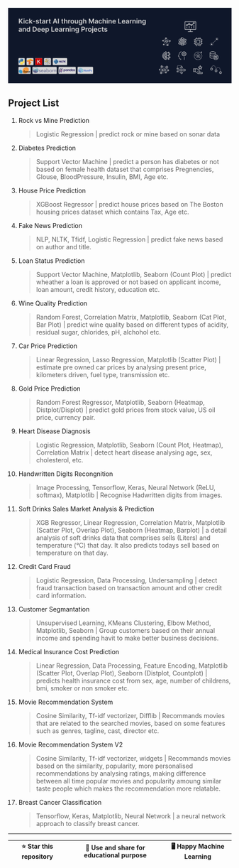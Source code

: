 <!-- ![data](assets/cover/cover.jpg) -->

<!-- ![python](assets/icons/python.png) ![pandas](assets/icons/pandasbg.png) ![numpy](assets/icons/numpybg.png) ![sklearn](assets/icons/sklearn_bg.png) ![tensorflow](assets/icons/tensorflowbg.png) ![keras](assets/icons/keras.png) ![nltk](assets/icons/nltk.png) ![matplotlib](assets/icons/matplotlibbg.png) ![seaborn](assets/icons/seaborn.png) -->

![cover](assets/cover/cover_8.png)

## Project List

1.  Rock vs Mine Prediction
    > Logistic Regression | predict rock or mine based on sonar data
2.  Diabetes Prediction
    > Support Vector Machine | predict a person has diabetes or not based on female health dataset that comprises Pregnencies, Glouse, BloodPressure, Insulin, BMI, Age etc.
3.  House Price Prediction
    > XGBoost Regressor | predict house prices based on The Boston housing prices dataset which contains Tax, Age etc.
4.  Fake News Prediction
    > NLP, NLTK, Tfidf, Logistic Regression | predict fake news based on author and title.
5.  Loan Status Prediction
    > Support Vector Machine, Matplotlib, Seaborn (Count Plot) | predict wheather a loan is approved or not based on applicant income, loan amount, credit history, education etc.
6.  Wine Quality Prediction
    > Random Forest, Correlation Matrix, Matplotlib, Seaborn (Cat Plot, Bar Plot) | predict wine quality based on different types of acidity, residual sugar, chlorides, pH, alchohol etc.
7.  Car Price Prediction
    > Linear Regression, Lasso Regression, Matplotlib (Scatter Plot) | estimate pre owned car prices by analysing present price, kilometers driven, fuel type, transmission etc.
8.  Gold Price Prediction
    > Random Forest Regressor, Matplotlib, Seaborn (Heatmap, Distplot/Displot) | predict gold prices from stock value, US oil price, currency pair.
9.  Heart Disease Diagnosis
    > Logistic Regression, Matplotlib, Seaborn (Count Plot, Heatmap), Correlation Matrix | detect heart disease analysing age, sex, cholesterol, etc.
10. Handwritten Digits Recongnition
    > Image Processing, Tensorflow, Keras, Neural Network (ReLU, softmax), Matplotlib | Recognise Hadwritten digits from images.
11. Soft Drinks Sales Market Analysis & Prediction
    > XGB Regressor, Linear Regression, Correlation Matrix, Matplotlib (Scatter Plot, Overlap Plot), Seaborn (Heatmap, Barplot) | a detail analysis of soft drinks data that comprises sells (Liters) and temperature (&deg;C) that day. It also predicts todays sell based on temperature on that day.
12. Credit Card Fraud
    > Logistic Regression, Data Processing, Undersampling | detect fraud transaction based on transaction amount and other credit card information.
13. Customer Segmantation
    > Unsupervised Learning, KMeans Clustering, Elbow Method, Matplotlib, Seaborn | Group customers based on their annual income and spending havit to make better business decisions.
14. Medical Insurance Cost Prediction
    > Linear Regression, Data Processing, Feature Encoding, Matplotlib (Scatter Plot, Overlap Plot), Seaborn (Distplot, Countplot) | predicts health insurance cost from sex, age, number of childrens, bmi, smoker or non smoker etc.
15. Movie Recommendation System
    > Cosine Similarity, Tf-idf vectorizer, Difflib | Recommands movies that are related to the searched movies, based on some features such as genres, tagline, cast, director etc.
16. Movie Recommendation System V2
    > Cosine Similarity, Tf-idf vectorizer, widgets | Recommands movies based on the similarity, popularity, more personalised recommendations by analysing ratings, making difference between all time popular movies and popularity amoung similar taste people which makes the recommendation more relatable.
17. Breast Cancer Classification
    > Tensorflow, Keras, Matplotlib, Neural Network | a neural network approach to classify breast cancer.

---

| ⭐ Star this repository | 🎁 Use and share for educational purpose | 🖥️ Happy Machine Learning |
| :---------------------: | :--------------------------------------: | ------------------------- |
